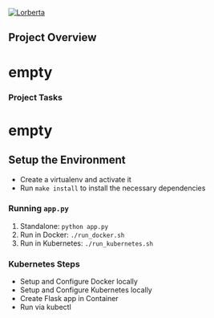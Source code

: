 [![Lorberta](https://circleci.com/gh/Lorberta/cast.svg?style=shield)](https://app.circleci.com/pipelines/github/Lorberta/cast)

## Project Overview

# empty

### Project Tasks

# empty

## Setup the Environment

* Create a virtualenv and activate it
* Run `make install` to install the necessary dependencies

### Running `app.py`

1. Standalone:  `python app.py`
2. Run in Docker:  `./run_docker.sh`
3. Run in Kubernetes:  `./run_kubernetes.sh`

### Kubernetes Steps

* Setup and Configure Docker locally
* Setup and Configure Kubernetes locally
* Create Flask app in Container
* Run via kubectl
